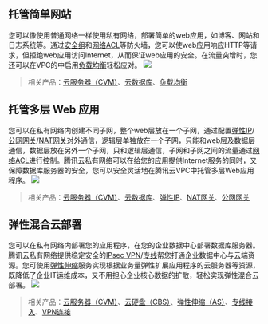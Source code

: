 ##  托管简单网站
您可以像使用普通网络一样使用私有网络，部署简单的web应用，如博客、网站和日志系统等。通过[安全组](https://www.qcloud.com/doc/product/213/500)和[网络ACL](https://www.qcloud.com/doc/product/215/5132)等防火墙，您可以使web应用响应HTTP等请求，但拒绝web应用访问Internet，从而保证web应用的安全。在流量突增时，您还可以在VPC的中启用[负载均衡](https://www.qcloud.com/doc/product/214/524)轻松应对。
![](//mccdn.qcloud.com/static/img/23729e8b1f865148f8851e82db3cfff5/image.png)
>相关产品：[云服务器（CVM）](https://www.qcloud.com/doc/product/213/495)、[云数据库](https://www.qcloud.com/doc/product/236)、[负载均衡](https://www.qcloud.com/doc/product/214/524)

##  托管多层 Web 应用
您可以在私有网络内创建不同子网，整个web层放在一个子网，通过配置[弹性IP](https://www.qcloud.com/doc/product/213/1941)/[公网网关](https://www.qcloud.com/doc/product/215/4972)/[NAT网关](https://www.qcloud.com/doc/product/215/4975)对外通信，逻辑层单独放在一个子网，只能和web层及数据层通信，数据层放在另外一个子网，只和逻辑层通信，子网和子网之间的流量通过[网络ACL](https://www.qcloud.com/doc/product/215/5132)进行控制。腾讯云私有网络可以在给您的应用提供Internet服务的同时，又保障数据库服务器的安全，您可以安全灵活地在腾讯云VPC中托管多层Web应用程序。
![](//mccdn.qcloud.com/static/img/64ac36b8359811995205cba91f788c85/image.png)
>相关产品：[云服务器（CVM）](https://www.qcloud.com/doc/product/213/495)、[云数据库](https://www.qcloud.com/doc/product/236/3188)、[弹性IP](https://www.qcloud.com/doc/product/213/1941)、[NAT网关](https://www.qcloud.com/doc/product/215/4975)、[公网网关](https://www.qcloud.com/doc/product/215/4972)

##  弹性混合云部署
您可以在私有网络内部署您的应用程序，在您的企业数据中心部署数据库服务器。腾讯云私有网络提供稳定安全的[IPsec VPN](https://www.qcloud.com/doc/product/215/4956)/[专线](https://www.qcloud.com/doc/product/215/4976)帮您打通企业数据中心与云端资源。您可使用[弹性伸缩](https://www.qcloud.com/doc/product/377/3154)服务实现根据业务量弹性扩展应用程序的云服务器等资源，既降低了企业IT运维成本，又不用担心企业核心数据的扩散，轻松实现弹性混合云部署。
![](//mccdn.qcloud.com/static/img/23ac09921e7876e6d33d75704dc7f6db/image.png)
>相关产品：[云服务器（CVM）](https://www.qcloud.com/doc/product/213/495)、[云硬盘（CBS）](https://www.qcloud.com/doc/product/362/2345)、[弹性伸缩（AS）](https://www.qcloud.com/doc/product/377/3154)、[专线接入](https://www.qcloud.com/doc/product/215/4976)、[VPN连接](https://www.qcloud.com/doc/product/215/4956)
